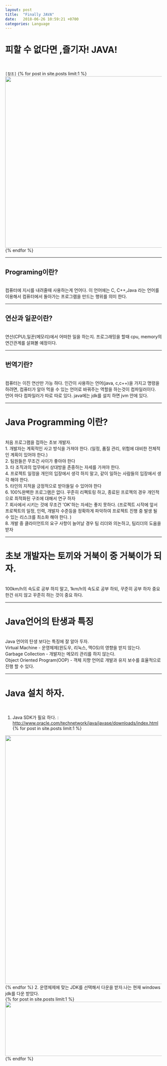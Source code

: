 ```yaml
---
layout: post
title:  "Finally JAVA"
date:   2018-06-26 10:59:21 +0700
categories: Language
---
```

<h1> 피할 수 없다면 ,즐기자! JAVA! </h1> <br>

`[참조]`
{% for post in site.posts limit:1 %}
<img src="https://paypulse.github.io/assets/images/javastudy.png" width="1277" height="550"/>  
{% endfor %}

---
<h2>Programing이란?</h2><br>
 컴퓨터에 지시를 내려줄때 사용하는게 언어다. 이 언어에는 C, C++,Java 라는 언어를 이용해서 컴퓨터에서 돌아가는 프로그램을 만드는 행위를 의미 한다. <br>

 ---
 <h2>연산과 일꾼이란?</h2><br>
연산(CPU),일꾼(메모리)에서 어떠한 일을 하는지. 프로그래밍을 할때 cpu, memory의 연간관계를 살펴볼 예정이다. <br>

---
 <h2>번역기란?</h2><br>
 컴퓨터는 이진 연산만 가능 하다. 인간이 사용하는 언어(java, c,c++)을 가지고 명령을 하려면, 컴퓨터가 알아 먹을 수 있는 언어로 바꿔주는 역할을 하는것이 컴파일러이다. <br>
 언어 마다 컴파일러가 따로 따로 있다. java에는 jdk를 설치 하면 jvm 안에 있다. <br>

 ---
 <h1>Java Programming 이란?</h1><br>
처음 프로그램을 접하는 초보 개발자.<br>
1. 개발자는 계획적인 사고 방식을 가져야 한다. (일정, 품질 관리, 위험에 대비한 전체적인 계획이 있어야 한다.)<br>
2. 팀원들은 무조건 사이가 좋아야 한다 <br>
3. 타 조직과의 업무에서 상대방을 존중하는 자세를 가져야 한다. <br>
4. 프로젝트 일정을 개인의 입장에서 생각 하지 말고, 같이 일하는 사람들의 입장에서 생각 해야 한다. <br>
5. 타인의 지적을 긍정적으로 받아들일 수 있어야 한다 <br>
6. 100%완벽한 프로그램은 없다. 꾸준히 리펙토링 하고, 종료된 프로젝의 경우 개인적으로 최적화된 구조에 대해서 연구 하자<br>
7. 회사에서 시키는 것에 무조건 'OK'하는 자세는 좋지 못하다. (프로젝트 시작에 앞서 프로젝트의 일정, 인력, 개발자 수준등을 정확하게 파악하여 프로젝트 진행 중 발생 될 수 있는 리스크를 최소화 해야 한다. )<br>
8. 개발 중 클라이언트의 요구 사항이 늘어날 경우 팀 리더와 의논하고, 팀리더의 도움을 받자 <br>

---
<h1>초보 개발자는 토끼와 거북이 중 거북이가 되자.</h1><br>
100km/h의 속도로 공부 하지 말고, 1km/h의 속도로 공부 하되, 꾸준히 공부 하자 중요한건 쉬지 않고 꾸준히 하는 것이 중요 하다.<br>

---
<h1>Java언어의 탄생과 특징</h1><br>
Java 언어의 탄생 보다는 특징에 잘 알아 두자. <br>
Virtual Machine - 운영체제(윈도우, 리눅스, 맥OS)의 영향을 받지 않는다. <br>
Garbage Collection - 개발자는 메모리 관리를 하지 않는다. <br>
Object Oriented Program(OOP) - 객체 지향 언어로 개발과 유지 보수를 효율적으로진행 할 수 있다. <br>

---
<h1>Java 설치 하자.</h1><br>

1. Java SDK가  필요 하다. :  http://www.oracle.com/technetwork/java/javase/downloads/index.html <br>
{% for post in site.posts limit:1 %}
<img src="https://paypulse.github.io/assets/images/jdkdown.png" width="1011" height="798"/>  
{% endfor %}
2. 운영체제에 맞는 JDK를 선택해서 다운을 받자.나는 현재 windows jdk를 다운 받았다.<br>
{% for post in site.posts limit:1 %}
<img src="https://paypulse.github.io/assets/images/windowJdk.png" width="537" height="174"/>  
{% endfor %}
